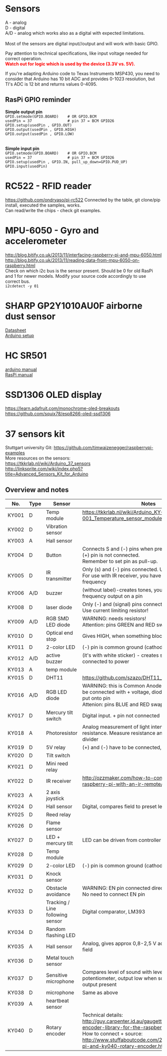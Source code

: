 # Sensors
A - analog<BR>
D - digital<BR>
A/D - analog which works also as a digital with expected limitations.<BR><BR>
Most of the sensors are digital input//output and will work with basic GPIO.<BR>

Pay attention to technical specifications, like input voltage needed for correct operation. <BR>
<span style="color:red">**Watch out for logic which is used by the device (3.3V vs. 5V).**</span>
  
If you're adapting Arduino code to Texas Instruments MSP430, you need to consider that Arduino has 10 bit ADC and provides 0-1023 resolution, but TI's ADC is 12 bit and returns values 0-4095.



## RasPi GPIO reminder
**Simple output pin**<BR>
`GPIO.setmode(GPIO.BOARD)    # OR GPIO.BCM`<BR>
`usedPin = 37                # pin 37 = BCM GPIO26`<BR>
`GPIO.setup(usedPin , GPIO.OUT)`<BR>
`GPIO.output(usedPin , GPIO.HIGH)`<BR>
`GPIO.output(usedPin , GPIO.LOW)`<BR><BR>

**Simple input pin**<BR>
`GPIO.setmode(GPIO.BOARD)    # OR GPIO.BCM`<BR>
`usedPin = 37                # pin 37 = BCM GPIO26`<BR>
`GPIO.setup(usedPin , GPIO.IN, pull_up_down=GPIO.PUD_UP)`<BR>
`GPIO.input(usedPin) `


# RC522 - RFID reader
https://github.com/ondryaso/pi-rc522
Connected by the table, git clone/pip install, executed the samples, works.<BR>
Can read/write the chips - check git examples.

# MPU-6050 - Gyro and accelerometer
http://blog.bitify.co.uk/2013/11/interfacing-raspberry-pi-and-mpu-6050.html <BR>
http://blog.bitify.co.uk/2013/11/reading-data-from-mpu-6050-on-raspberry.html <BR>
Check on which i2c bus is the sensor present. Should be 0 for old RasPi and 1 for newer models. 
Modify your source code accordingly to use correct bus.<BR>
`i2cdetect -y 01`

# SHARP GP2Y1010AU0F airborne dust sensor
[Datasheet](http://www.sharp-world.com/products/device/lineup/data/pdf/datasheet/gp2y1010au_appl_e.pdf) <BR>
[Arduino setup](https://github.com/PaulZC/GP2Y1010AU0F_Dust_Sensor) <br>

# HC SR501
[arduino manual](http://henrysbench.capnfatz.com/henrys-bench/arduino-sensors-and-input/arduino-hc-sr501-motion-sensor-tutorial/) <BR>
[RasPi manual](https://www.modmypi.com/blog/raspberry-pi-gpio-sensing-motion-detection)
  
# SSD1306 OLED display
https://learn.adafruit.com/monochrome-oled-breakouts <BR>
https://github.com/squix78/esp8266-oled-ssd1306

# 37 sensors kit
Stuttgart university Git: https://github.com/timwaizenegger/raspberrypi-examples  <BR>
More resources on the sensors: <BR>
https://tkkrlab.nl/wiki/Arduino_37_sensors <BR>
http://linksprite.com/wiki/index.php5?title=Advanced_Sensors_Kit_for_Arduino <BR>

## Overview and notes
| No. | Type | Sensor | Notes
| --- | --- | --- | ----
| KY001| D| Temp module| https://tkkrlab.nl/wiki/Arduino_KY-001_Temperature_sensor_module
| KY002| D| Vibration sensor| 
| KY003| A| Hall sensor| 
| KY004| D| Button| Connects S and (-) pins when pressed. <BR> (+) pin is not connected. <BR> Remember to set pin as pull-up.
| KY005| D| IR transmitter| Only (s) and (-) pins connected. Use resistor! <BR> For use with IR receiver, you have to generate proper frequency
| KY006| A/D| buzzer| (without label)-creates tones, you have to create frequency output on a pin
| KY008| D| laser diode| Only (-) and (signal) pins connected.  <BR> Use current limiting resistor!
| KY009| A/D| RGB SMD LED diode| WARNING: needs resistors! <BR> Attention: pins GREEN and RED swapped
| KY010| D| Optical end stop| Gives HIGH, when something blocks the light
| KY011| D| 2-color LED| (-) pin is common ground (cathode)
| KY012| A/D| active buzzer| (it's with white sticker) - creates sound when connected to power
| KY013| A| temp module| 
| KY015| D| DHT11| https://github.com/szazo/DHT11_Python
| KY016| A/D| RGB LED diode| WARNING: this is Common Anode diode, so pin (-) is to be connected with + voltage, diode is lit when LOW is put onto pin <BR> Attenion: pins BLUE and RED swapped
| KY017| D| Mercury tilt switch| Digital input. + pin not connected
| KY018| A| Photoresistor| Analog measurement of light intensity, changes resistance. Measure resistance and design voltage divider
| KY019| D| 5V relay| (+) and (-) have to be connected, when S is pull up
| KY020| D| Tilt switch| 
| KY021| D| Mini reed relay| 
| KY022| D| IR receiver| http://ozzmaker.com/how-to-control-the-gpio-on-a-raspberry-pi-with-an-ir-remote/
| KY023| A| 2 axis joystick| 
| KY024| D| Hall sensor| Digital, compares field to preset level
| KY025| D| Reed relay| 
| KY026| D| Flame sensor| 
| KY027| D| LED + mercury tilt| LED can be driven from controller or by tilt of sensor.
| KY028| D| Temp module| 
| KY029| D| 2-color LED| (-) pin is common ground (cathode)
| KY031| D| Knock sensor| 
| KY032| D| Obstacle avoidance| WARNING: EN pin connected directly to GND <BR> No need to connect EN pin
| KY033| D| Tracking / Line following sensor| Digital comparator, LM393
| KY034| D| Random flashing LED| 
| KY035| A| Hall sensor| Analog, gives approx 0,8-2,5 V according to magnetic field
| KY036| D| Metal touch sensor| 
| KY037| D| Sensitive microphone| Compares level of sound with level set by potentiometer, output low when sound is louder. Analog output present
| KY038| D| microphone| Same as above
| KY039| A| heartbeat sensor| 
| KY040| D| Rotary encoder| Technical details: http://guy.carpenter.id.au/gaugette/2013/01/14/rotary-encoder-library-for-the-raspberry-pi/ <BR> How to connect + source: http://www.stuffaboutcode.com/2015/05/raspberry-pi-and-ky040-rotary-encoder.html

